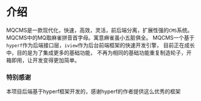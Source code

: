 # 介绍
MQCMS是一款现代化，快速，高效，灵活，前后端分离，扩展性强的`CMS`系统。
MQCMS中的MQ取麻雀拼音首字母。寓意麻雀虽小五脏俱全。
MQCMS一个基于 `hyperf`作为后端接口层，`iview`作为后台前端框架的快速开发引擎，
目前正在成长中，目的是为了集成更多的基础功能，
不再为相同的基础功能重复制造轮子，开箱即用，让开发变得更加简单。

### 特别感谢
本项目后端基于hyperf框架开发的，感谢hyperf的作者提供这么优秀的框架
